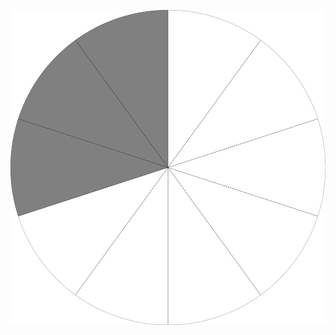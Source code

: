 ![Concept diagram for partial rule 3](MainPartialConceptRecurseDrawcaf769d771100d261dfc5e52466cb8da.svg)